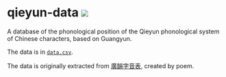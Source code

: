 # qieyun-data [![](https://github.com/nk2028/qieyun-data/workflows/Check/badge.svg)](https://github.com/nk2028/qieyun-data/actions?query=workflow%3ACheck)

A database of the phonological position of the Qieyun phonological system of Chinese characters, based on Guangyun.

The data is in [`data.csv`](https://github.com/nk2028/qieyun-data/blob/main/data.csv).

The data is originally extracted from [廣韻字音表](https://zhuanlan.zhihu.com/p/20430939), created by poem.
